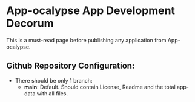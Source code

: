 # App-ocalypse App Development Decorum

 This is a must-read page before publishing any application from App-ocalypse.
 
 ## Github Repository Configuration:
 - There should be only 1 branch:
     - **main**: Default. Should contain License, Readme and the total app-data with all files.
     
     
